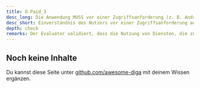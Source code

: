 ```yaml
---
title: O.Paid_3
desc_long: Die Anwendung MUSS vor einer Zugriffsanforderung (z. B. Android-Berechtigungen) auf kostenpflichtige Ressourcen, das Einverständnis des Nutzers einholen.
desc_short: Einverständnis des Nutzers vor einer Zugriffsanforderung auf kostenpflichtige Ressourcen.
depth: check
remarks: Der Evaluator validiert, dass die Nutzung von Diensten, die zusätzliche Kosten für den Nutzer verursachen können (z.B. das Versenden von SMS), ausschließlich nach Abgabe einer Einverständniserklärung des Nutzers möglich ist.
---
```


## Noch keine Inhalte

Du kannst diese Seite unter [github.com/awesome-diga](https://github.com/awesome-diga/tr-faq) mit deinem Wissen ergänzen.
